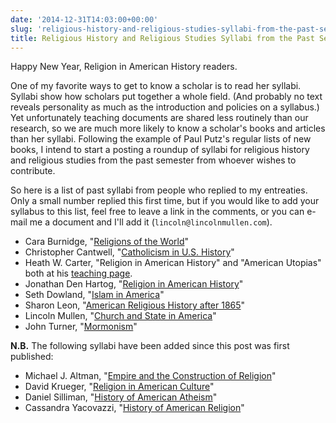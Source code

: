 ```yaml
---
date: '2014-12-31T14:03:00+00:00'
slug: 'religious-history-and-religious-studies-syllabi-from-the-past-semester'
title: Religious History and Religious Studies Syllabi from the Past Semester
---
```


Happy New Year, Religion in American History readers.

One of my favorite ways to get to know a scholar is to read her syllabi. Syllabi show how scholars put together a whole field. (And probably no text reveals personality as much as the introduction and policies on a syllabus.) Yet unfortunately teaching documents are shared less routinely than our research, so we are much more likely to know a scholar's books and articles than her syllabi. Following the example of Paul Putz's regular lists of new books, I intend to start a posting a roundup of syllabi for religious history and religious studies from the past semester from whoever wishes to contribute.

So here is a list of past syllabi from people who replied to my entreaties. Only a small number replied this first time, but if you would like to add your syllabus to this list, feel free to leave a link in the comments, or you can e-mail me a document and I'll add it (`lincoln@lincolnmullen.com`).

-   Cara Burnidge, "[Religions of the World](http://lincolnmullen.com/figures/syllabi-2015-01/burnidge.pdf)"
-   Christopher Cantwell, "[Catholicism in U.S. History](http://cst150fall2012.blogspot.com/)"
-   Heath W. Carter, "Religion in American History" and "American Utopias" both at his [teaching page](http://heathwcarter.com/teaching/).
-   Jonathan Den Hartog, "[Religion in American History](http://lincolnmullen.com/figures/syllabi-2015-01/denhartog.pdf)"
-   Seth Dowland, "[Islam in America](http://lincolnmullen.com/figures/syllabi-2015-01/dowland.pdf)"
-   Sharon Leon, "[American Religious History after 1865](http://www.6floors.org/teaching/ARH/2014/)"
-   Lincoln Mullen, "[Church and State in America](http://lincolnmullen.com/courses/church-state.2014/)"
-   John Turner, "[Mormonism](http://lincolnmullen.com/figures/syllabi-2015-01/turner.docx)"

**N.B.** The following syllabi have been added since this post was first published:

-   Michael J. Altman, "[Empire and the Construction of Religion](https://alabama.box.com/s/lj9t9xlxjkfhxinqq14q)"
-   David Krueger, "[Religion in American Culture](http://lincolnmullen.com/figures/syllabi-2015-01/krueger.pdf)"
-   Daniel Silliman, "[History of American Atheism](http://lincolnmullen.com/figures/syllabi-2015-01/silliman.pdf)"
-   Cassandra Yacovazzi, "[History of American Religion](http://lincolnmullen.com/figures/syllabi-2015-01/yacovazzi.pdf)"
